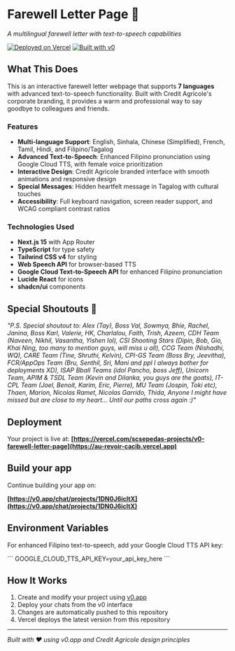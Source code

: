 # Farewell Letter Page 💚

*A multilingual farewell letter with text-to-speech capabilities*

[![Deployed on Vercel](https://img.shields.io/badge/Deployed%20on-Vercel-black?style=for-the-badge&logo=vercel)](https://vercel.com/scsepedas-projects/v0-farewell-letter-page)
[![Built with v0](https://img.shields.io/badge/Built%20with-v0.app-black?style=for-the-badge)](https://v0.app/chat/projects/1DN0J6icltX)

## What This Does

This is an interactive farewell letter webpage that supports **7 languages** with advanced text-to-speech functionality. Built with Credit Agricole's corporate branding, it provides a warm and professional way to say goodbye to colleagues and friends.

### Features

- **Multi-language Support**: English, Sinhala, Chinese (Simplified), French, Tamil, Hindi, and Filipino/Tagalog
- **Advanced Text-to-Speech**: Enhanced Filipino pronunciation using Google Cloud TTS, with female voice prioritization
- **Interactive Design**: Credit Agricole branded interface with smooth animations and responsive design
- **Special Messages**: Hidden heartfelt message in Tagalog with cultural touches
- **Accessibility**: Full keyboard navigation, screen reader support, and WCAG compliant contrast ratios

### Technologies Used

- **Next.js 15** with App Router
- **TypeScript** for type safety
- **Tailwind CSS v4** for styling
- **Web Speech API** for browser-based TTS
- **Google Cloud Text-to-Speech API** for enhanced Filipino pronunciation
- **Lucide React** for icons
- **shadcn/ui** components

## Special Shoutouts 💝

_"P.S. Special shoutout to: Alex (Tay), Boss Val, Sowmya, Bhie, Rachel, Janina, Boss Karl, Valerie, HK, Charlalou, Faith, Trish, Azeem, CDH Team (Naveen, Nikhil, Vasantha, Yishen lol), CSI Shooting Stars (Dipin, Bob, Gio, Khai Ning, too many to mention guys, will miss u all), CCG Team (Nishadhi, WQ), CARE Team (Tine, Shruthi, Kelvin), CPI-GS Team (Boss Bry, Jeevitha), FCR/AppOps Team (Bru, Senthil, Sri, Mani and ppl I always bother for deployments XD), ISAP Bball Teams (idol Pancho, boss Jeff), Unicorn Team, APIM & TSDL Team (Kevin and Dilanka, you guys are the goats), IT-CPL Team (Joel, Benoit, Karim, Eric, Pierre), MU Team (Jospin, Toki etc), Thaen, Marion, Nicolas Ramet, Nicolas Garrido, Thida, Anyone I might have missed but are close to my heart... Until our paths cross again :)"_

## Deployment

Your project is live at:
**[https://vercel.com/scsepedas-projects/v0-farewell-letter-page](https://au-revoir-cacib.vercel.app)**

## Build your app

Continue building your app on:

**[https://v0.app/chat/projects/1DN0J6icltX](https://v0.app/chat/projects/1DN0J6icltX)**

## Environment Variables

For enhanced Filipino text-to-speech, add your Google Cloud TTS API key:

\`\`\`
GOOGLE_CLOUD_TTS_API_KEY=your_api_key_here
\`\`\`

## How It Works

1. Create and modify your project using [v0.app](https://v0.app)
2. Deploy your chats from the v0 interface
3. Changes are automatically pushed to this repository
4. Vercel deploys the latest version from this repository

---

*Built with ❤️ using v0.app and Credit Agricole design principles*
